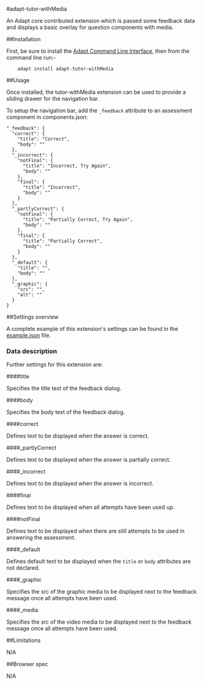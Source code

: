 #adapt-tutor-withMedia


An Adapt core contributed extension which is passed some feedback data and displays a basic overlay for question components with media.

##Installation

First, be sure to install the [Adapt Command Line Interface](https://github.com/adaptlearning/adapt-cli), then from the command line run:-

        adapt install adapt-tutor-withMedia

##Usage

Once installed, the tutor-withMedia extension can be used to provide a sliding drawer for the navigation bar.

To setup the navigation bar, add the ``_feedback`` attribute to an assessment component in components.json:

```
"_feedback": {
  "correct": {
    "title": "Correct",
    "body": ""
  },
  "_incorrect": {
    "notFinal": {
      "title": "Incorrect, Try Again",
      "body": ""
    },
    "final": {
      "title": "Incorrect",
      "body": ""
    }
  },
  "_partlyCorrect": {
    "notFinal": {
      "title": "Partially Correct, Try Again",
      "body": ""
    },
    "final": {
      "title": "Partially Correct",
      "body": ""
    }
  },
  "_default": {
    "title": "",
    "body": ""
  },
  "_graphic": {
    "src": "",
    "alt": ""
  }
}
```

##Settings overview

A complete example of this extension's settings can be found in the [example.json](https://github.com/BATraining/adapt-tutorWithMedia/blob/master/example.json) file.

### Data description

Further settings for this extension are:

####title

Specifies the title text of the feedback dialog.

####body

Specifies the body text of the feedback dialog.

####correct

Defines text to be displayed when the answer is correct.

####_partlyCorrect

Defines text to be displayed when the answer is partially correct.

####_incorrect

Defines text to be displayed when the answer is incorrect.

####final

Defines text to be displayed when all attempts have been used up.

####notFinal

Defines text to be displayed when there are still attempts to be used in answering the assessment.

####_default

Defines default text to be displayed when the ``title`` or ``body`` attributes are not declared.

####_graphic

Specifies the src of the graphic media to be displayed next to the feedback message once all attempts have been used.

####_media

Specifies the src of the video media to be displayed next to the feedback message once all attempts have been used.

##Limitations

N/A

##Browser spec

N/A
